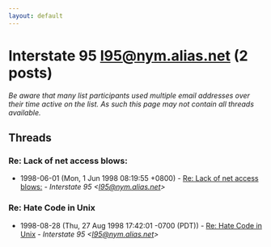 ```yaml
---
layout: default
---
```


# Interstate 95 <I95@nym.alias.net> (2 posts)

_Be aware that many list participants used multiple email addresses over their time active on the list. As such this page may not contain all threads available._

## Threads

### Re: Lack of net access blows:
+ 1998-06-01 (Mon, 1 Jun 1998 08:19:55 +0800) - [Re: Lack of net access blows:](/archive/1998/06/179e03ea834815e7ab9278c8973ec69eb4f8bc3eb1f122d3e410dfa83b76adfa) - _Interstate 95 \<I95@nym.alias.net\>_

### Re: Hate Code in Unix
+ 1998-08-28 (Thu, 27 Aug 1998 17:42:01 -0700 (PDT)) - [Re: Hate Code in Unix](/archive/1998/08/93e4425d941d5bec070a3c02d4b5b8379fc848d8191bdcd6c503088b218f061c) - _Interstate 95 \<I95@nym.alias.net\>_

